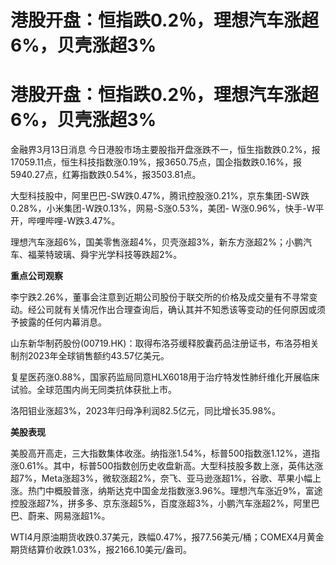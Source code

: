 # 港股开盘：恒指跌0.2％，理想汽车涨超6%，贝壳涨超3%

# 港股开盘：恒指跌0.2％，理想汽车涨超6%，贝壳涨超3%

金融界3月13日消息
今日港股市场主要股指开盘涨跌不一，恒生指数跌0.2%，报17059.11点，恒生科技指数涨0.19%，报3650.75点，国企指数跌0.16%，报5940.27点，红筹指数跌0.54%，报3503.81点。

大型科技股中，阿里巴巴-SW跌0.47%，腾讯控股涨0.21%，京东集团-SW跌0.28%，小米集团-W跌0.13%，网易-S涨0.53%，美团-
W涨0.96%，快手-W平开，哔哩哔哩-W跌3.47%。

理想汽车涨超6%，国美零售涨超4%，贝壳涨超3%，新东方涨超2%；小鹏汽车、福莱特玻璃、舜宇光学科技等跌超2%。

**重点公司观察**

李宁跌2.26%，董事会注意到近期公司股份于联交所的价格及成交量有不寻常变动。经公司就有关情况作出合理查询后，确认其并不知悉该等变动的任何原因或须予披露的任何内幕消息。

山东新华制药股份(00719.HK)：取得布洛芬缓释胶囊药品注册证书，布洛芬相关制剂2023年全球销售额约43.57亿美元。

复星医药涨0.88%，国家药监局同意HLX6018用于治疗特发性肺纤维化开展临床试验。全球范围内尚无同类抗体获批上市。

洛阳钼业涨超3%，2023年归母净利润82.5亿元，同比增长35.98%。

**美股表现**

美股高开高走，三大指数集体收涨。纳指涨1.54%，标普500指数涨1.12%，道指涨0.61%。其中，标普500指数创历史收盘新高。大型科技股多数上涨，英伟达涨超7%，Meta涨超3%，微软涨超2%，奈飞、亚马逊涨超1%，谷歌、苹果小幅上涨。热门中概股普涨，纳斯达克中国金龙指数涨3.96%。理想汽车涨近9%，富途控股涨超7%，拼多多、京东涨超5%，百度涨超3%，小鹏汽车涨超2%，阿里巴巴、蔚来、网易涨超1%。

WTI4月原油期货收跌0.37美元，跌幅0.47%，报77.56美元/桶；COMEX4月黄金期货结算价收跌1.03%，报2166.10美元/盎司。

